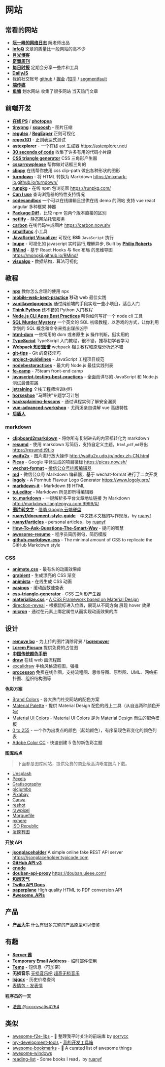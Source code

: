 # 网站

## 常看的网站

- [**阮一峰的网络日志**](http://www.ruanyifeng.com/blog/) 阮老师出品
- [**InfoQ**](https://www.infoq.cn/topic/Front-end) 文章的质量比一般网站的高不少
- [**月光博客**](https://www.williamlong.info/)
- [**奇舞周刊**](https://weekly.75.team/)
- [**每日时报**](https://wubaiqing.github.io/zaobao/) 定期会分享一些库和工具
- [**DailyJS**](https://medium.com/dailyjs)
- 我的社交账号 [github](https://github.com/yanyue404) / [掘金](https://juejin.cn/user/1099167359041966) /[知乎](https://www.zhihu.com/people/yan-yue-44-30) / [segmentfault](https://segmentfault.com/u/yanyue404)
- [**端传媒**](https://theinitium.com/channel/mainland/)
- [**鱼塘**](https://www.printf520.com/hot.html) 划水网站 收集了很多网站 当天热门文章

## 前端开发

- [**在线 PS**](https://www.uupoop.com/#/old) / [**photopea**](https://www.photopea.com/)
- [**tinypng**](https://tinypng.com/) / [**squoosh**](https://squoosh.app) - 图片压缩
- [**regulex**](https://jex.im/regulex/) / [ **RegExper**](https://regexper.com/) 正则可视化
- [**regex101**](https://regex101.com/) - 正则表达式测试
- [**astexplorer**](https://github.com/fkling/astexplorer) - 一个在线 ast 生成器 https://astexplorer.net/
- [**30 seconds of code**](https://30secondsofcode.org/) 收集了许多有用的代码小片段
- [**CSS triangle generator**](http://apps.eky.hk/css-triangle-generator/) CSS 三角形产生器
- [**cssarrowplease**](http://www.cssarrowplease.com/) 帮你做对话框三角的
- [**clippy**](http://bennettfeely.com/clippy/) 在线帮你使用 css clip-path 做出各种形状的图形
- [**turndown**](https://github.com/mixmark-io/turndown/) - 将 HTML 转换为 Markdown https://mixmark-io.github.io/turndown/
- [**runpkg**](https://github.com/FormidableLabs/runpkg) - 在线 npm 包浏览器 https://runpkg.com/
- [**Can I use**](https://caniuse.com/) 查询浏览器的特性支持情况
- [**codesandbox**](https://codesandbox.io/) 一个可以在线编辑且提供在线 demo 的网站 支持 vue react angular 多种框架 神器
- [**Package Diff**](https://diff.intrinsic.com/)，比较 npm 包两个版本直接的区别
- [**netlify**](https://www.netlify.com/) - 静态网站托管服务
- [**carbon**](https://carbon.now.sh/) 在线代码生成图片 https://carbon.now.sh/
- [**smallfunc**](http://mtest.tkcn.cc/tk-online/common/smallfunc/#/qrcode/index) 小工具
- [**JavaScript Visualizer**](https://tylermcginnis.com/javascript-visualizer/) 可视化 **ES5** `JavaScript` 执行
- [**loupe**](https://github.com/latentflip/loupe) - 可视化的 javascript 实时运行,理解异步, Built by [**Philip Roberts**](http://github.com/latentflip)
- [**RMind**](https://github.com/Mongkii/RMind) - 基于 React Hooks 与 flex 布局 的思维导图 https://mongkii.github.io/RMind/
- [**visualgo**](https://visualgo.net/zh/) - 数据结构，算法可视化

## 教程

- [**npx**](https://egghead.io/courses/execute-npm-package-binaries-with-the-npx-package-runner) 教你怎么合理的使用 npx
- [**mobile-web-best-practice**](https://github.com/mcuking/mobile-web-best-practice) 移动 web 最佳实践
- [**vanillawebprojects**](https://github.com/bradtraversy/vanillawebprojects) 通过纯前端的手段实现一些小项目，适合入门
- [**Think Python**](https://codingpy.com/books/thinkpython2/index.html) 还不错的 Python 入门教程
- [**Node.js CLI Apps Best Practices**](https://github.com/lirantal/nodejs-cli-apps-best-practices) 叫你如何写好一个 node cli 工具
- [**SQL Murder Mystery**](https://mystery.knightlab.com/walkthrough.html) 一个英文的 SQL 初级教程，以游戏的方式，让你利用学到的 SQL 概念和命令来找出谋杀凶手
- [**html-dom**](https://github.com/phuoc-ng/html-dom) 一些常用的 dom 或者原生 js 操作判断，挺实用的
- [**TypeScript**](https://ts.xcatliu.com/) TypeScript 入门教程，很不错，推荐初学者学习
- [**Webpack 知识图谱**](https://tsejx.github.io/webpack-guidebook/) webpack 相关教程和原理分析还不错
- [**git-tips**](https://github.com/521xueweihan/git-tips) - Git 的奇技淫巧
- [**project-guidelines**](https://github.com/elsewhencode/project-guidelines/blob/master/README-zh.md) - JavaScript 工程项目规范
- [**nodebestpractices**](https://github.com/goldbergyoni/nodebestpractices/blob/master/README.chinese.md) - 最大的 Node.js 最佳实践列表
- [**fe-camp**](https://github.com/webzhao/fe-camp) - 75team front-end camp
- [**javascript-testing-best-practices**](https://github.com/goldbergyoni/javascript-testing-best-practices/blob/master/readme-zh-CN.md) - 全面而详尽的 JavaScript 和 Node.js 测试最佳实践
- [**jstraining**](https://github.com/ruanyf/jstraining) 全栈工程师培训材料
- [**horseshoe**](https://github.com/veedrin/horseshoe) "马蹄铁"专题学习计划
- [**hacksplaining-lessons**](https://www.hacksplaining.com/lessons) - 通过课程实例了解安全漏洞
- [**vue-advanced-workshop**](https://github.com/zhengguorong/vue-advanced-workshop) - 尤雨溪亲自讲解 vue 高级特性
- [**后盾人**](https://doc.houdunren.com/)

### markdown

- [**clipboard2markdown**](https://euangoddard.github.io/clipboard2markdown/) - 将你所有复制进去的内容都转化为 markdown
- [**resumd**](https://github.com/timqian/resumd) - 使用 markdown 写简历，支持自定义主题，`html`,`pdf`,`md`导出 https://resumd.t9t.io
- [**waifu2x**](https://github.com/nagadomi/waifu2x) - 图片进行放大操作 http://waifu2x.udp.jp/index.zh-CN.html
- [**Picas**](https://github.com/djyde/Picas) - Google 字体生成的项目徽标 https://picas.now.sh/
- [**wechat-format**](https://github.com/lyricat/wechat-format) - [微信公众号排版编辑器](https://lab.lyric.im/wxformat)
- [**md**](https://github.com/doocs/md) - 微信公众号 Markdown 编辑器，基于 wechat-format 进行了二次开发
- [**logoly**](https://github.com/bestony/logoly) - A Pornhub Flavour Logo Generator https://www.logoly.pro/
- [**markdown-it**](https://github.com/markdown-it/markdown-it) - Markdown 转 HTML
- [**tui.editor**](https://github.com/nhn/tui.editor) - Markdown 所见即所得编辑器
- [**to_markdown**](https://github.com/liangtengyu/to_markdown) - 一键解析多平台文章地址链接 为 Markdown http://markdown.liangtengyu.com:9999/#/
- [**图片转文字**](https://drive.google.com/drive/my-drive) - [借助 Google 云端硬盘](https://www.youtube.com/watch?v=cbORCzg2nIM)
- [**ruanyf/document-style-guide**](https://github.com/ruanyf/document-style-guide) - 中文技术文档的写作规范，by [ruanyf](https://github.com/ruanyf)
- [**ruanyf/articles**](https://github.com/ruanyf/articles) - personal articles，by [ruanyf](https://github.com/ruanyf)
- [**How-To-Ask-Questions-The-Smart-Way**](https://github.com/ryanhanwu/How-To-Ask-Questions-The-Smart-Way/blob/master/README-zh_CN.md) - 提问的智慧
- [**awesome-resume**](https://github.com/resumejob/awesome-resume) - 程序员简历例句，简历模版
- [**github-markdown-css**](https://github.com/sindresorhus/github-markdown-css) - The minimal amount of CSS to replicate the GitHub Markdown style

### CSS

- [**animate.css**](https://github.com/animate-css/animate.css) - 最有名的动画效果库
- [**grabient**](https://www.grabient.com/) - 生成漂亮的 CSS 渐变
- [**animista**](https://animista.net/) - 在线生成 CSS 动画
- [**easings**](https://easings.net/) - 缓动函数速查表
- [**css-triangle-generator**](http://apps.eky.hk/css-triangle-generator/zh-hant) - CSS 三角形产生器
- [**materialize.css**](https://github.com/Dogfalo/materialize) - [A CSS Framework based on Material Design](https://materializecss.com/)
- [direction-reveal](https://github.com/NigelOToole/direction-reveal) - 根据鼠标进入位置，展现从不同方向 展现 hover 效果
- [**micron**](https://github.com/webkul/micron) - 通过在元素上绑定属性从而实现动画效果的库

## 设计

- [**remove bg**](https://www.remove.bg/zh/upload) - 为上传的图片消除背景 / [**bgremover**](http://www.aigei.com/bgremover)
- [**Lorem Picsum**](https://picsum.photos/) 提供免费的占位图
- [**中国传统颜色手册**](https://colors.ichuantong.cn/)
- [**draw**](https://www.draw.io/) 在线 web 画流程图
- [excalidraw](https://excalidraw.com/) 手绘风格流程图，强推
- [**processon**](https://www.processon.com/) 免费在线作图，支持流程图、思维导图、原型图、UML、网络拓扑图、组织结构图等

**色彩方案**

- [Brand Colors](https://brandcolors.net/) - 各大热门社交网站的配色方案
- [Material Palette](https://www.materialpalette.com/) - 提供 Material Design 配色的线上工具（从自选两种颜色开始）
- [Material UI Colors](https://www.materialui.co/colors) - Material UI Colors 是为 Material Design 而生的配色模板
- [0 to 255](https://www.0to255.com/) - 一个作为出发点的颜色（起始颜色），有序呈现色彩变化的颜色列表
- [Adobe Color CC](https://color.adobe.com/zh/create/color-wheel) - 快速创建 5 色的新色彩主题

**图库站点**

> 下面都是图库网站，提供免费的商业级高清晰度图片下载。

- [Unsplash](https://unsplash.com/)
- [Pexels](https://www.pexels.com/)
- [Gratisography](https://gratisography.com/)
- [picjumbo](https://picjumbo.com/)
- [Pixabay](https://pixabay.com/)
- [Canva](https://www.canva.com/photos/free/)
- [reshot](https://www.reshot.com/)
- [rawpixel](https://www.rawpixel.com/)
- [Morguefile](https://morguefile.com/)
- [pxhere](https://pxhere.com/)
- [ISO Republic](https://isorepublic.com/)
- [泼辣有图](https://www.polaxiong.com/)

**开放 API**

- [**jsonplaceholder**](https://github.com/typicode/jsonplaceholder) A simple online fake REST API server https://jsonplaceholder.typicode.com
- [**GitHub API v3**](https://developer.github.com/v3/)
- [**cnode**](https://cnodejs.org/api)
- [**douban-api-proxy**](https://github.com/zce/douban-api-proxy) https://douban.uieee.com/
- [**和风天气**](https://dev.heweather.com/docs/api/weather)
- [**Twilio API Docs**](https://www.twilio.com/docs/)
- [**paperplane**](https://docs.paperplane.app/) High quality HTML to PDF conversion API
- [**Awesome_APIs**](https://github.com/TonnyL/Awesome_APIs/blob/master/README-zh.md)

## 产品

- [**产品大牛**](http://www.pmdaniu.com/) 什么有很多完整的产品原型可以借鉴


## 有趣

- [**Server 酱**](https://sct.ftqq.com/)
- [**Temporary Email Address**](https://temp-mail.org) - 临时邮件使用
- [**Temp**](https://temp.pm/) - 短信息（可加密）
- **无损音乐** [无损音乐吧](http://www.wsyyb.com/) [超高无损音乐](https://www.sq688.com/)
- [**lsjgcx**](http://www.lsjgcx.com/) - 历史价格查询
- [表情包 - 发表情](https://fabiaoqing.com/)

**程序员的一天**

- [法国 @cocoysatis4264](https://www.youtube.com/@cocoysatis4264/videos)

## 类似

- [awesome-f2e-libs](https://github.com/sorrycc/awesome-f2e-libs) - 🎉 整理我平时关注的前端库 by [sorrycc](https://github.com/sorrycc)
- [my-development-tools](https://github.com/adoyle-h/my-development-tools) - [我的开发工具箱](https://adoyle.me/my-development-tools/)
- [awesome-bookmarks](https://github.com/PanJiaChen/awesome-bookmarks) - 💖 A curated list of awesome things
- [awesome-windows](https://github.com/Awesome-Windows/Awesome/blob/master/README-cn.md)
- [reading-list](https://github.com/ruanyf/reading-list) - Some books I read，by [ruanyf](https://github.com/ruanyf)

